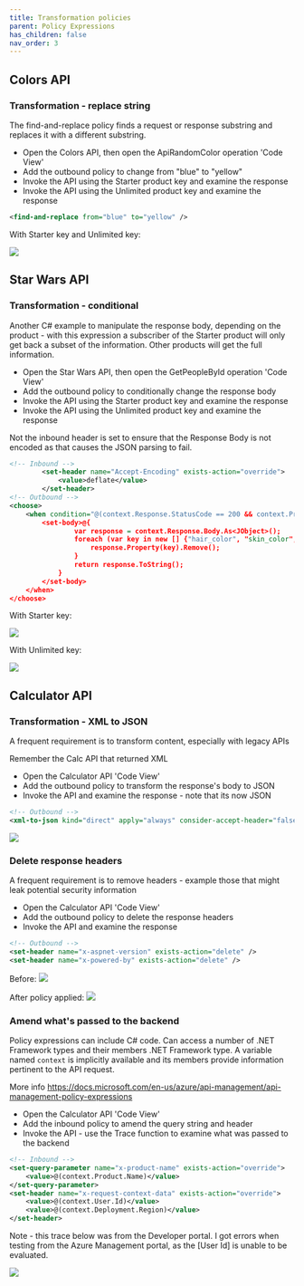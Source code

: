 ```yaml
---
title: Transformation policies
parent: Policy Expressions
has_children: false
nav_order: 3
---
```



## Colors API 

### Transformation - replace string

The find-and-replace policy finds a request or response substring and replaces it with a different substring.

- Open the Colors API, then open the ApiRandomColor operation 'Code View'
- Add the outbound policy to change from "blue" to "yellow"
- Invoke the API using the Starter product key and examine the response
- Invoke the API using the Unlimited product key and examine the response


```xml
<find-and-replace from="blue" to="yellow" />

```

With Starter key and Unlimited key:

![](../../assets/images/replacepolicy.png)

## Star Wars API

### Transformation - conditional

Another C# example to manipulate the response body, depending on the product - with this expression a subscriber of the Starter product will only get back a subset of the information.  Other products will get the full information.

- Open the Star Wars API, then open the GetPeopleById operation 'Code View'
- Add the outbound policy to conditionally change the response body
- Invoke the API using the Starter product key and examine the response
- Invoke the API using the Unlimited product key and examine the response

Not the inbound header is set to ensure that the Response Body is not encoded as that causes the JSON parsing to fail.

```xml
<!-- Inbound -->
        <set-header name="Accept-Encoding" exists-action="override">
            <value>deflate</value>
        </set-header>
<!-- Outbound -->
<choose>
    <when condition="@(context.Response.StatusCode == 200 && context.Product.Name.Equals("Starter"))">
        <set-body>@{
                var response = context.Response.Body.As<JObject>();
                foreach (var key in new [] {"hair_color", "skin_color", "eye_color", "gender"}) {
                    response.Property(key).Remove();
                }
                return response.ToString();
            }
        </set-body>
    </when>
</choose>

```

With Starter key:

![](../../assets/images/APIMResponseCondStarter.png)

With Unlimited key:

![](../../assets/images/APIMResponseCondUnlimited.png)

## Calculator API 

### Transformation - XML to JSON

A frequent requirement is to transform content, especially with legacy APIs

Remember the Calc API that returned XML
- Open the Calculator API 'Code View'
- Add the outbound policy to transform the response's body to JSON
- Invoke the API and examine the response - note that its now JSON

```xml
<!-- Outbound -->
<xml-to-json kind="direct" apply="always" consider-accept-header="false" />
```

![](../../assets/images/APIMResponseXMLtoJSON.png)


### Delete response headers

A frequent requirement is to remove headers - example those that might leak potential security information

- Open the Calculator API 'Code View'
- Add the outbound policy to delete the response headers
- Invoke the API and examine the response

```xml
<!-- Outbound -->
<set-header name="x-aspnet-version" exists-action="delete" />
<set-header name="x-powered-by" exists-action="delete" />
```

Before:
![](../../assets/images/APIMResponseDeleteHeaders.png)

After policy applied:
![](../../assets/images/APIMResponseDeleteHeaders2.png)

### Amend what's passed to the backend

Policy expressions can include C# code. Can access a number of .NET Framework types and their members .NET Framework type.  A variable named `context` is implicitly available and its members provide information pertinent to the API request.

More info <https://docs.microsoft.com/en-us/azure/api-management/api-management-policy-expressions>

- Open the Calculator API 'Code View'
- Add the inbound policy to amend the query string and header
- Invoke the API - use the Trace function to examine what was passed to the backend

```xml
<!-- Inbound -->
<set-query-parameter name="x-product-name" exists-action="override">
    <value>@(context.Product.Name)</value>
</set-query-parameter>
<set-header name="x-request-context-data" exists-action="override">
    <value>@(context.User.Id)</value>
    <value>@(context.Deployment.Region)</value>
</set-header>
```

Note - this trace below was from the Developer portal.  I got errors when testing from the Azure Management portal, as the [User Id] is unable to be evaluated.

![](../../assets/images/APIMTraceAmendBackend.png)